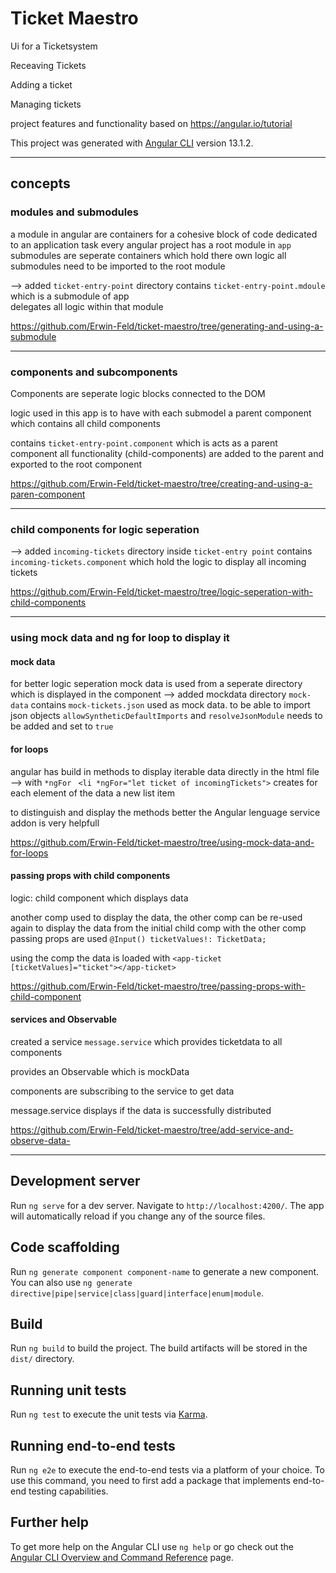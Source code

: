 # Ticket Maestro

Ui for a Ticketsystem

Receaving Tickets

Adding a ticket

Managing tickets

project features and functionality based on https://angular.io/tutorial

This project was generated with [Angular CLI](https://github.com/angular/angular-cli) version 13.1.2.

---------------------------------------------------------------

## concepts

### modules and submodules

a module in angular are containers for a cohesive block of code dedicated to an application task
every angular project has a root module in `app`
submodules are seperate containers which hold there own logic 
all submodules need to be imported to the root module 

--> added `ticket-entry-point` directory 
contains `ticket-entry-point.mdoule` which is a submodule of app  
delegates all logic within that module 

https://github.com/Erwin-Feld/ticket-maestro/tree/generating-and-using-a-submodule


---------------------------------------------------------------
### components and subcomponents

Components are seperate logic blocks connected to the DOM

logic used in this app is to have with each submodel a parent component which contains all child components

contains `ticket-entry-point.component` which is acts as a parent component all functionality (child-components) are added to the parent
and exported to the root component 

https://github.com/Erwin-Feld/ticket-maestro/tree/creating-and-using-a-paren-component

---------------------------------------------------------------

### child components for logic seperation
--> added `incoming-tickets` directory inside `ticket-entry point`
contains `incoming-tickets.component` which hold the logic to display all incoming tickets

https://github.com/Erwin-Feld/ticket-maestro/tree/logic-seperation-with-child-components


---------------------------------------------------------------

### using mock data and ng for loop to display it

#### mock data
for better logic seperation mock data is used from a seperate directory which is displayed in the component
--> added mockdata directory `mock-data` contains `mock-tickets.json`
used as mock data. to be able to import json objects 
`allowSyntheticDefaultImports` and `resolveJsonModule` needs to be added and set to `true`

#### for loops
 angular has build in methods to display iterable data directly in the html file --> with `*ngFor` 
` <li *ngFor="let ticket of incomingTickets">`
creates for each element of the data a new list item

to distinguish and display the methods better the Angular lenguage service addon is very helpfull 

https://github.com/Erwin-Feld/ticket-maestro/tree/using-mock-data-and-for-loops


#### passing props with child components

logic: child component which displays data 

another comp used to display the data, the other comp can be re-used again
to display the data from the initial child comp with the other comp
passing props are used 
`@Input() ticketValues!: TicketData;`

using the comp the data is loaded with 
` <app-ticket [ticketValues]="ticket"></app-ticket> `

https://github.com/Erwin-Feld/ticket-maestro/tree/passing-props-with-child-component



#### services and Observable

created a service `message.service` which provides ticketdata to all components

provides an Observable which is mockData

components are subscribing to the service to get data 

message.service displays if the data is successfully distributed 

https://github.com/Erwin-Feld/ticket-maestro/tree/add-service-and-observe-data-

---------------------------------------------------------------

## Development server

Run `ng serve` for a dev server. Navigate to `http://localhost:4200/`. The app will automatically reload if you change any of the source files.

## Code scaffolding

Run `ng generate component component-name` to generate a new component. You can also use `ng generate directive|pipe|service|class|guard|interface|enum|module`.

## Build

Run `ng build` to build the project. The build artifacts will be stored in the `dist/` directory.

## Running unit tests

Run `ng test` to execute the unit tests via [Karma](https://karma-runner.github.io).

## Running end-to-end tests

Run `ng e2e` to execute the end-to-end tests via a platform of your choice. To use this command, you need to first add a package that implements end-to-end testing capabilities.

## Further help

To get more help on the Angular CLI use `ng help` or go check out the [Angular CLI Overview and Command Reference](https://angular.io/cli) page.
